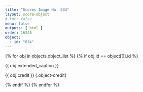 ```yaml
---
title: "Scores Image No. 634"
layout: score-object
# toc: false
menu: false
outputs: [ html ]
order: 16340
object:
  - id: "634"
---
```


{% for obj in objects.object_list %}
{% if obj.id == object[0].id %}

{{ obj.extended_caption }}

{{ obj.credit }} {.object-credit}

{% endif %}
{% endfor %}
